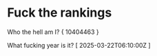 # Fuck the rankings

Who the hell am I?
{ 10404463 }

What fucking year is it?
[ 2025-03-22T06:10:00Z ]
